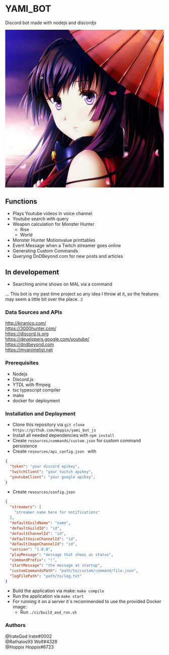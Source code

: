 # YAMI_BOT
Discord bot made with nodejs and discordjs

![](yami_image.png)

## Functions
- Plays Youtube videos in voice channel
- Youtube search with query
- Weapon calculation for Monster Hunter
  * Rise
  * World
- Monster Hunter Motionvalue printtables
- Event Message when a Twitch streamer goes online
- Generating Custom Commands
- Querying DnDBeyond.com for new posts and articles

## In developement
- Searching anime shows on MAL via a command


... This bot is my past time project so any idea I throw at it, so the features may seem a little bit over the place. :)

### Data Sources and APIs
http://kiranico.com/ <br/>
https://3000hunter.com/ <br/>
https://discord.js.org <br/>
https://developers.google.com/youtube/  
https://dndbeyond.com  
https://myanimelist.net

### Prerequisites
- Nodejs
- Discord.js
- YTDL with ffmpeg
- tsc typescript compiler
- make
- docker for deployment

### Installation and Deployment
- Clone this repository via ```git clone https://github.com/Hoppix/yami_bot_js ```
- Install all needed dependencies with ````npm install ````
- Create ``resources/commands/custom.json`` for custom command persistence
- Create ``resources/api_config.json `` with
```json
{
  "token": "your discord apikey",
  "twitchClient": "your twitch apikey",
  "youtubeClient": "your google apikey",
} 
```
- Create ``resources/config.json``
```json
{
  "streamers": [
    "streamer name here for notifications"
  ],
  "defaultGuildName": "name",
  "defaultGuildId": "id",
  "defaultChannelId": "id",
  "defaultVoiceChannelId": "id",
  "defaultImageChannelId": "id",
  "version": "1.0.0",
  "playMessage": "message that shows as status",
  "commandPrefix": "!",
  "startMessage": "the message at startup",
  "customCommandsPath": "path/to/custom/command/file.json",
  "logFilePath": "path/to/log.txt"
}
```
- Build the application via make: ```make compile```
- Run the application via ```make start```
- For running it on a server it´s recommended to use the provided Docker image:
  - Run ``./ci/build_and_run.sh``

### Authors
@IrateGod Irate#0002 <br />
@Rathalos93 Wolf#4328 <br />
@Hoppix Hoppix#6723
